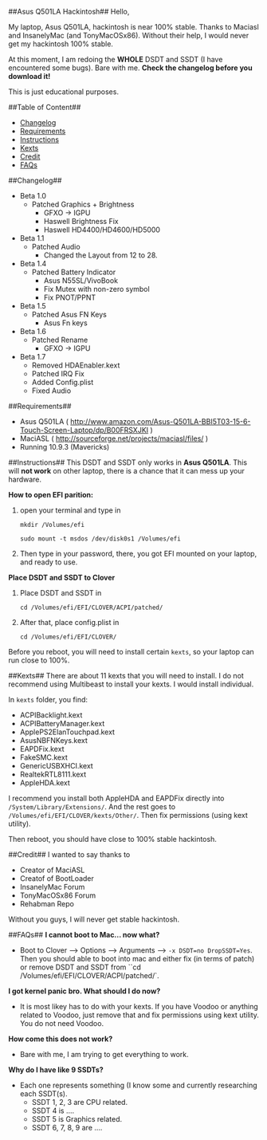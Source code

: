 ##Asus Q501LA Hackintosh##
Hello,

My laptop, Asus Q501LA, hackintosh is near 100% stable. Thanks to Maciasl and InsanelyMac (and TonyMacOSx86). Without their help, I would never get my hackintosh 100% stable. 

At this moment, I am redoing the **WHOLE** DSDT and SSDT (I have encountered some bugs). Bare with me. **Check the changelog before you download it!**

This is just educational purposes.

##Table of Content##
- [Changelog](#Changelog)
- [Requirements](#Requirements)
- [Instructions](#Instructions)
- [Kexts](#Kexts)
- [Credit](#Credit)
- [FAQs](#FAQs)

##Changelog##
- Beta 1.0
    - Patched Graphics + Brightness
        - GFXO -> IGPU
        - Haswell Brightness Fix
        - Haswell HD4400/HD4600/HD5000
- Beta 1.1
    - Patched Audio
        - Changed the Layout from 12 to 28.
- Beta 1.4
    - Patched Battery Indicator
        - Asus N55SL/VivoBook
        - Fix Mutex with non-zero symbol
        - Fix PNOT/PPNT
- Beta 1.5
    - Patched Asus FN Keys
        - Asus Fn keys
- Beta 1.6
    - Patched Rename
        - GFXO -> IGPU
- Beta 1.7
	- Removed HDAEnabler.kext
	- Patched IRQ Fix
	- Added Config.plist
	- Fixed Audio


##Requirements##
- Asus Q501LA ( http://www.amazon.com/Asus-Q501LA-BBI5T03-15-6-Touch-Screen-Laptop/dp/B00FRSXJKI ) 
- MaciASL ( http://sourceforge.net/projects/maciasl/files/ )
- Running 10.9.3 (Mavericks)

##Instructions##
This DSDT and SSDT only works in **Asus Q501LA**. This will **not work** on other laptop, there is a chance that it can mess up your hardware.

**How to open EFI parition:**
 1. open your terminal and type in

    `mkdir /Volumes/efi`
    
    `sudo mount -t msdos /dev/disk0s1 /Volumes/efi`

 2. Then type in your password, there, you got EFI mounted on your laptop, and ready to use.


**Place DSDT and SSDT to Clover**
 1. Place DSDT and SSDT in

    `cd /Volumes/efi/EFI/CLOVER/ACPI/patched/`
 
 2. After that, place config.plist in

    `cd /Volumes/efi/EFI/CLOVER/`
    
Before you reboot, you will need to install certain `kexts`, so your laptop can run close to 100%.

##Kexts##
There are about 11 kexts that you will need to install. I do not recommend using Multibeast to install your kexts. I would install individual. 

In `kexts` folder, you find:
- ACPIBacklight.kext
- ACPIBatteryManager.kext
- ApplePS2ElanTouchpad.kext
- AsusNBFNKeys.kext
- EAPDFix.kext
- FakeSMC.kext
- GenericUSBXHCI.kext
- RealtekRTL8111.kext
- AppleHDA.kext

I recommend you install both AppleHDA and EAPDFix directly into `/System/Library/Extensions/`. And the rest goes to `/Volumes/efi/EFI/CLOVER/kexts/Other/`. Then fix permissions (using kext utility).

Then reboot, you should have close to 100% stable hackintosh.

##Credit##
I wanted to say thanks to
- Creator of MaciASL
- Creatof of BootLoader
- InsanelyMac Forum
- TonyMacOSx86 Forum
- Rehabman Repo

Without you guys, I will never get stable hackintosh.

##FAQs##
**I cannot boot to Mac... now what?**
- Boot to Clover --> Options --> Arguments --> `-x DSDT=no DropSSDT=Yes`. Then you should able to boot into mac and either fix (in terms of patch) or remove DSDT and SSDT from ``cd /Volumes/efi/EFI/CLOVER/ACPI/patched/`.

**I got kernel panic bro. What should I do now?**
- It is most likey has to do with your kexts. If you have Voodoo or anything related to Voodoo, just remove that and fix permissions using kext utility. You do not need Voodoo. 

**How come this does not work?**
- Bare with me, I am trying to get everything to work. 

**Why do I have like 9 SSDTs?**
- Each one represents something (I know some and currently researching each SSDT(s). 
    - SSDT 1, 2, 3 are CPU related.
    - SSDT 4 is ....
    - SSDT 5 is Graphics related.
    - SSDT 6, 7, 8, 9 are ....
